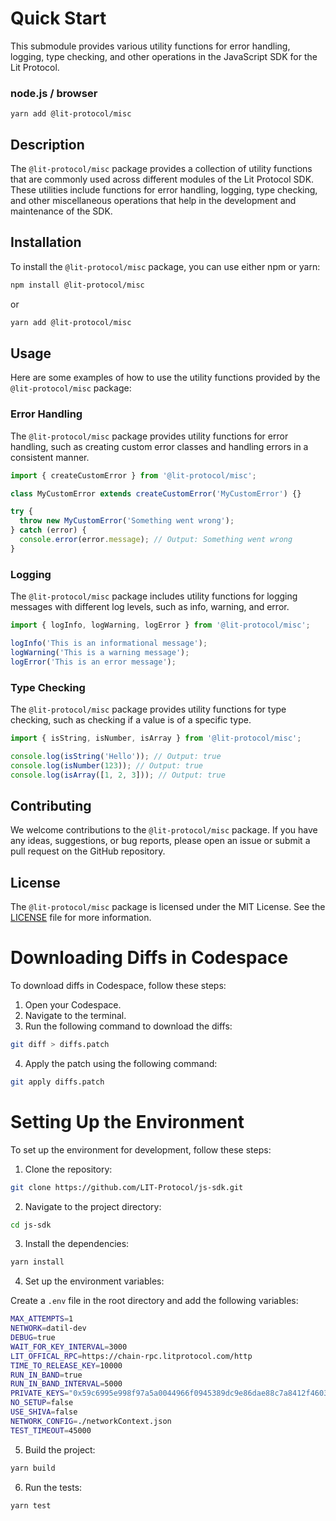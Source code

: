 # Quick Start

This submodule provides various utility functions for error handling, logging, type checking, and other operations in the JavaScript SDK for the Lit Protocol.

### node.js / browser

```
yarn add @lit-protocol/misc
```

## Description

The `@lit-protocol/misc` package provides a collection of utility functions that are commonly used across different modules of the Lit Protocol SDK. These utilities include functions for error handling, logging, type checking, and other miscellaneous operations that help in the development and maintenance of the SDK.

## Installation

To install the `@lit-protocol/misc` package, you can use either npm or yarn:

```bash
npm install @lit-protocol/misc
```

or

```bash
yarn add @lit-protocol/misc
```

## Usage

Here are some examples of how to use the utility functions provided by the `@lit-protocol/misc` package:

### Error Handling

The `@lit-protocol/misc` package provides utility functions for error handling, such as creating custom error classes and handling errors in a consistent manner.

```javascript
import { createCustomError } from '@lit-protocol/misc';

class MyCustomError extends createCustomError('MyCustomError') {}

try {
  throw new MyCustomError('Something went wrong');
} catch (error) {
  console.error(error.message); // Output: Something went wrong
}
```

### Logging

The `@lit-protocol/misc` package includes utility functions for logging messages with different log levels, such as info, warning, and error.

```javascript
import { logInfo, logWarning, logError } from '@lit-protocol/misc';

logInfo('This is an informational message');
logWarning('This is a warning message');
logError('This is an error message');
```

### Type Checking

The `@lit-protocol/misc` package provides utility functions for type checking, such as checking if a value is of a specific type.

```javascript
import { isString, isNumber, isArray } from '@lit-protocol/misc';

console.log(isString('Hello')); // Output: true
console.log(isNumber(123)); // Output: true
console.log(isArray([1, 2, 3])); // Output: true
```

## Contributing

We welcome contributions to the `@lit-protocol/misc` package. If you have any ideas, suggestions, or bug reports, please open an issue or submit a pull request on the GitHub repository.

## License

The `@lit-protocol/misc` package is licensed under the MIT License. See the [LICENSE](LICENSE) file for more information.

# Downloading Diffs in Codespace

To download diffs in Codespace, follow these steps:

1. Open your Codespace.
2. Navigate to the terminal.
3. Run the following command to download the diffs:

```sh
git diff > diffs.patch
```

4. Apply the patch using the following command:

```sh
git apply diffs.patch
```

# Setting Up the Environment

To set up the environment for development, follow these steps:

1. Clone the repository:

```sh
git clone https://github.com/LIT-Protocol/js-sdk.git
```

2. Navigate to the project directory:

```sh
cd js-sdk
```

3. Install the dependencies:

```sh
yarn install
```

4. Set up the environment variables:

Create a `.env` file in the root directory and add the following variables:

```sh
MAX_ATTEMPTS=1
NETWORK=datil-dev
DEBUG=true
WAIT_FOR_KEY_INTERVAL=3000
LIT_OFFICAL_RPC=https://chain-rpc.litprotocol.com/http
TIME_TO_RELEASE_KEY=10000
RUN_IN_BAND=true
RUN_IN_BAND_INTERVAL=5000
PRIVATE_KEYS="0x59c6995e998f97a5a0044966f0945389dc9e86dae88c7a8412f4603b6b78690d,0x5de4111afa1a4b94908f83103eb1f1706367c2e68ca870fc3fb9a804cdab365a,0x7c852118294e51e653712a81e05800f419141751be58f605c371e15141b007a6,0x47e179ec197488593b187f80a00eb0da91f1b9d0b13f8733639f19c30a34926a,0x8b3a350cf5c34c9194ca85829a2df0ec3153be0318b5e2d3348e872092edffba,0x92db14e403b83dfe3df233f83dfa3a0d7096f21ca9b0d6d6b8d88b2b4ec1564e,0x4bbbf85ce3377467afe5d46f804f221813b2bb87f24d81f60f1fcdbf7cbf4356,0xdbda1821b80551c9d65939329250298aa3472ba22feea921c0cf5d620ea67b97,0x2a871d0798f97d79848a013d4936a73bf4cc922c825d33c1cf7073dff6d409c6"
NO_SETUP=false
USE_SHIVA=false
NETWORK_CONFIG=./networkContext.json
TEST_TIMEOUT=45000
```

5. Build the project:

```sh
yarn build
```

6. Run the tests:

```sh
yarn test
```
